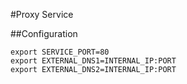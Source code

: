 #Proxy Service

##Configuration

```
export SERVICE_PORT=80
export EXTERNAL_DNS1=INTERNAL_IP:PORT
export EXTERNAL_DNS2=INTERNAL_IP:PORT
```
